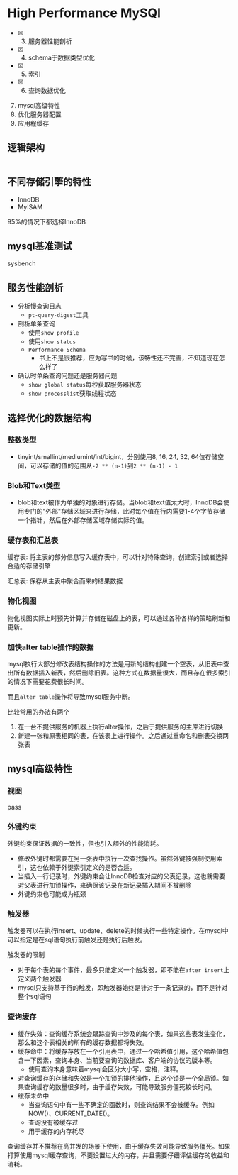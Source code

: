 # High Performance MySQl

- [x] 3. 服务器性能剖析
- [x] 4. schema于数据类型优化
- [x] 5. 索引
- [x] 6. 查询数据优化
7. mysql高级特性
8. 优化服务器配置
14. 应用程缓存


## 逻辑架构

```puml

```

## 不同存储引擎的特性
- InnoDB
- MyISAM

95%的情况下都选择InnoDB

## mysql基准测试

sysbench

## 服务性能剖析

- 分析慢查询日志
  - `pt-query-digest`工具
- 剖析单条查询
  - 使用`show profile`
  - 使用`show status`
  - `Performance Schema`
    - 书上不是很推荐，应为写书的时候，该特性还不完善，不知道现在怎么样了
- 确认时单条查询问题还是服务器问题
  - `show global status`每秒获取服务器状态
  - `show processlist`获取线程状态

## 选择优化的数据结构


### 整数类型
- tinyint/smallint/mediumint/int/bigint，分别使用8, 16, 24, 32, 64位存储空间，可以存储的值的范围从`-2 ** (n-1)`到`2 ** (n-1) - 1`

### Blob和Text类型
- blob和text被作为单独的对象进行存储。当blob和text值太大时，InnoDB会使用专门的"外部"存储区域来进行存储，此时每个值在行内需要1-4个字节存储一个指针，然后在外部存储区域存储实际的值。
 
### 缓存表和汇总表

缓存表: 将主表的部分信息写入缓存表中，可以针对特殊查询，创建索引或者选择合适的存储引擎

汇总表: 保存从主表中聚合而来的结果数据

### 物化视图

物化视图实际上时预先计算并存储在磁盘上的表，可以通过各种各样的策略刷新和更新。

### 加快alter table操作的数据

mysql执行大部分修改表结构操作的方法是用新的结构创建一个空表，从旧表中查出所有数据插入新表，然后删除旧表。这种方式在数据量很大，而且存在很多索引的情况下需要花费很长时间。

而且`alter table`操作将导致mysql服务中断。

比较常用的办法有两个
1. 在一台不提供服务的机器上执行alter操作，之后于提供服务的主库进行切换
2. 新建一张和原表相同的表，在该表上进行操作。之后通过重命名和删表交换两张表

## mysql高级特性

### 视图

pass

### 外键约束

外键约束保证数据的一致性，但也引入额外的性能消耗。
- 修改外键时都需要在另一张表中执行一次查找操作。虽然外键被强制使用索引，这也依赖于外键索引定义的是否合适。
- 当插入一行记录时，外键约束会让InnoDB检查对应的父表记录，这也就需要对父表进行加锁操作，来确保该记录在新记录插入期间不被删除
- 外键约束也可能成为瓶颈

### 触发器

触发器可以在执行insert、update、delete的时候执行一些特定操作。在mysql中可以指定是在sql语句执行前触发还是执行后触发。

触发器的限制
- 对于每个表的每个事件，最多只能定义一个触发器，即不能在`after insert`上定义两个触发器
- mysql只支持基于行的触发，即触发器始终是针对于一条记录的，而不是针对整个sql语句


### 查询缓存

- 缓存失效：查询缓存系统会跟踪查询中涉及的每个表，如果这些表发生变化，那么和这个表相关的所有的缓存数据都将失效。
- 缓存命中：将缓存存放在一个引用表中，通过一个哈希值引用，这个哈希值包含一下因素，查询本身、当前要查询的数据库、客户端的协议的版本等。
  - 使用查询本身意味着mysql会区分大小写，空格，注释。
- 对查询缓存的存储和失效是一个加锁的排他操作，且这个锁是一个全局锁。如果查询缓存的数量很多时，由于缓存失效，可能导致服务僵死较长时间。
- 缓存未命中
  - 当查询语句中有一些不确定的函数时，则查询结果不会被缓存。例如NOW()、CURRENT_DATE()。
  - 查询没有被缓存过
  - 用于缓存的内存耗尽

查询缓存并不推荐在高并发的场景下使用，由于缓存失效可能导致服务僵死。如果打算使用mysql缓存查询，不要设置过大的内存，并且需要仔细评估缓存的收益和消耗。



